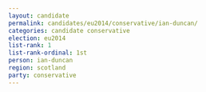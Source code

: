 ```yaml
---
layout: candidate
permalink: candidates/eu2014/conservative/ian-duncan/
categories: candidate conservative
election: eu2014
list-rank: 1
list-rank-ordinal: 1st
person: ian-duncan
region: scotland
party: conservative
---
```

